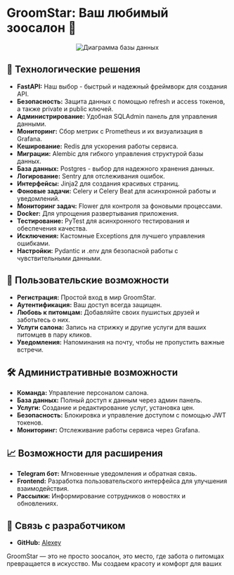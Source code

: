 # GroomStar: Ваш любимый зоосалон 🐾

<div align='center'>
        <img src="https://i.ibb.co/9ZMdxfr/dxgh-Mkxhb-B4.jpg" alt="Диаграмма базы данных">
</div>

## 🚀 Технологические решения
- **FastAPI:** Наш выбор - быстрый и надежный фреймворк для создания API.
- **Безопасность:** Защита данных с помощью refresh и access токенов, а также private и public ключей.
- **Администрирование:** Удобная SQLAdmin панель для управления данными.
- **Мониторинг:** Сбор метрик с Prometheus и их визуализация в Grafana.
- **Кеширование:** Redis для ускорения работы сервиса.
- **Миграции:** Alembic для гибкого управления структурой базы данных.
- **База данных:** Postgres - выбор для надежного хранения данных.
- **Логирование:** Sentry для отслеживания ошибок.
- **Интерфейсы:** Jinja2 для создания красивых страниц.
- **Фоновые задачи:** Celery и Celery Beat для асинхронной работы и уведомлений.
- **Мониторинг задач:** Flower для контроля за фоновыми процессами.
- **Docker:** Для упрощения развертывания приложения.
- **Тестирование:** PyTest для асинхронного тестирования и обеспечения качества.
- **Исключения:** Кастомные Exceptions для лучшего управления ошибками.
- **Настройки:** Pydantic и .env для безопасной работы с чувствительными данными.

## 🐶 Пользовательские возможности
- **Регистрация:** Простой вход в мир GroomStar.
- **Аутентификация:** Ваш доступ всегда защищен.
- **Любовь к питомцам:** Добавляйте своих пушистых друзей и заботьтесь о них.
- **Услуги салона:** Запись на стрижку и другие услуги для ваших питомцев в пару кликов.
- **Уведомления:** Напоминания на почту, чтобы не пропустить важные встречи.

## 🛠 Административные возможности
- **Команда:** Управление персоналом салона.
- **База данных:** Полный доступ к данным через админ панель.
- **Услуги:** Создание и редактирование услуг, установка цен.
- **Безопасность:** Блокировка и управление доступом с помощью JWT токенов.
- **Мониторинг:** Отслеживание работы сервиса через Grafana.

## 📈 Возможности для расширения
- **Telegram бот:** Мгновенные уведомления и обратная связь.
- **Frontend:** Разработка пользовательского интерфейса для улучшения взаимодействия.
- **Рассылки:** Информирование сотрудников о новостях и обновлениях.

## 🤝 Связь с разработчиком
- **GitHub:** [Alexey](https://github.com/xOstWinDx)

GroomStar — это не просто зоосалон, это место, где забота о питомцах превращается в искусство. Мы создаем красоту и комфорт для ваших 
